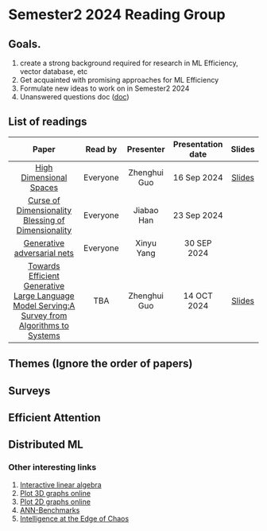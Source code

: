 # Semester2 2024 Reading Group

## Goals. 
  1. create a strong background required for research in ML Efficiency, vector database, etc
  2. Get acquainted with promising approaches for ML Efficiency
  3. Formulate new ideas to work on in Semester2 2024
  4. Unanswered questions doc ([doc](https://docs.google.com/document/d/1s6uB4RiqwWBGGfhus_mZL5PyuZ4MBMfg8ceskODAjYA/edit?usp=sharing))

## List of readings

|        **Paper**        | **Read by** | **Presenter** | **Presentation date** | **Slides** |
|:-----------------------:|:-----------:|:-------------:|:---------------------:|:---------:|
| [High Dimensional Spaces](https://www.cs.cmu.edu/~venkatg/teaching/CStheory-infoage/chap1-high-dim-space.pdf)| Everyone    |Zhenghui Guo     | 16 Sep 2024  |[Slides](https://docs.google.com/presentation/d/14ODK7HsS7608djWtZiSp2kLlWMxvtFl2WcYxJCr81lY/edit?usp=sharing)|
| [Curse of Dimensionality](https://graphics.stanford.edu/courses/cs468-06-fall/Papers/06%20indyk%20motwani%20-%20stoc98.pdf) [Blessing of Dimensionality](https://royalsocietypublishing.org/doi/pdf/10.1098/rsta.2017.0237) |Everyone| Jiabao Han | 23 Sep 2024 |
| [Generative adversarial nets](https://proceedings.neurips.cc/paper_files/paper/2014/file/5ca3e9b122f61f8f06494c97b1afccf3-Paper.pdf) | Everyone | Xinyu Yang | 30 SEP 2024 | 
|[Towards Efficient Generative Large Language Model Serving:A Survey from Algorithms to Systems](https://arxiv.org/pdf/2312.15234)|TBA| Zhenghui Guo | 14 OCT 2024 | [Slides](https://docs.google.com/presentation/d/1jlWw9QZLhb8PzW49wA8cSqjCp9X0ZkUaoavUnjPeErs/edit#slide=id.g30adb1455a8_0_416)
## Themes (Ignore the order of papers)

## Surveys

## Efficient Attention

## Distributed ML


### Other interesting links

1. [Interactive linear algebra](https://textbooks.math.gatech.edu/ila/)
2. [Plot 3D graphs online](https://www.geogebra.org/)
3. [Plot 2D graphs online](https://www.desmos.com/calculator)
4. [ANN-Benchmarks](https://ann-benchmarks.com)
5. [Intelligence at the Edge of Chaos](https://arxiv.org/pdf/2410.02536)
